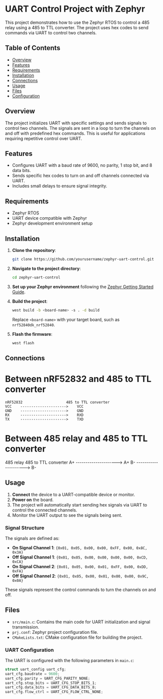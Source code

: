 # UART Control Project with Zephyr

This project demonstrates how to use the Zephyr RTOS to control a 485 relay using a 485 to TTL converter. The project uses hex codes to send commands via UART to control two channels.

## Table of Contents

- [Overview](#overview)
- [Features](#features)
- [Requirements](#requirements)
- [Installation](#installation)
- [Connections](#connections)
- [Usage](#usage)
- [Files](#files)
- [Configuration](#configuration)

## Overview

The project initializes UART with specific settings and sends signals to control two channels. The signals are sent in a loop to turn the channels on and off with predefined hex commands. This is useful for applications requiring repetitive control over UART.

## Features

- Configures UART with a baud rate of 9600, no parity, 1 stop bit, and 8 data bits.
- Sends specific hex codes to turn on and off channels connected via UART.
- Includes small delays to ensure signal integrity.

## Requirements

- Zephyr RTOS
- UART device compatible with Zephyr
- Zephyr development environment setup

## Installation

1. **Clone the repository**:
    ```bash
    git clone https://github.com/yourusername/zephyr-uart-control.git
    ```
2. **Navigate to the project directory**:
    ```bash
    cd zephyr-uart-control
    ```
3. **Set up your Zephyr environment** following the [Zephyr Getting Started Guide](https://docs.zephyrproject.org/latest/getting_started/index.html).

4. **Build the project**:
    ```bash
    west build -b <board-name> -s . -d build
    ```
   Replace `<board-name>` with your target board, such as `nrf52840dk_nrf52840`.

5. **Flash the firmware**:
    ```bash
    west flash
    ```
## Connections
# Between nRF52832 and 485 to TTL converter
    nRF52832                    485 to TTL converter
    VCC    --------------------->    VCC
    GND    --------------------->    GND
    RX     --------------------->    RXD
    TX     --------------------->    TXD

# Between 485 relay and 485 to TTL converter
  485 relay                     485 to TTL converter
    A+     --------------------->    A+
    B-     --------------------->    B-

## Usage

1. **Connect** the device to a UART-compatible device or monitor.
2. **Power on** the board.
3. The project will automatically start sending hex signals via UART to control the connected channels.
4. Monitor the UART output to see the signals being sent.

### Signal Structure

The signals are defined as:

- **On Signal Channel 1**: `{0x01, 0x05, 0x00, 0x00, 0xFF, 0x00, 0x8C, 0x3A}`
- **Off Signal Channel 1**: `{0x01, 0x05, 0x00, 0x00, 0x00, 0x00, 0xCD, 0xCA}`
- **On Signal Channel 2**: `{0x01, 0x05, 0x00, 0x01, 0xFF, 0x00, 0xDD, 0xFA}`
- **Off Signal Channel 2**: `{0x01, 0x05, 0x00, 0x01, 0x00, 0x00, 0x9C, 0x0A}`

These signals represent the control commands to turn the channels on and off.

## Files

- `src/main.c`: Contains the main code for UART initialization and signal transmission.
- `prj.conf`: Zephyr project configuration file.
- `CMakeLists.txt`: CMake configuration file for building the project.

### UART Configuration

The UART is configured with the following parameters in `main.c`:
```c
struct uart_config uart_cfg;
uart_cfg.baudrate = 9600;
uart_cfg.parity = UART_CFG_PARITY_NONE;
uart_cfg.stop_bits = UART_CFG_STOP_BITS_1;
uart_cfg.data_bits = UART_CFG_DATA_BITS_8;
uart_cfg.flow_ctrl = UART_CFG_FLOW_CTRL_NONE;
